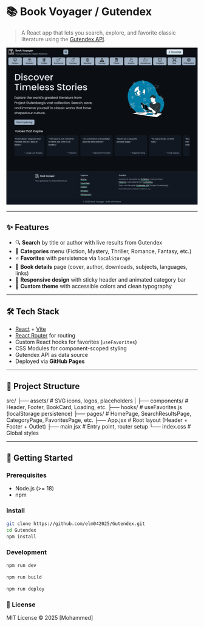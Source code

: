 # 📚 Book Voyager / Gutendex 

> A React app that lets you search, explore, and favorite classic literature using the [Gutendex API](https://gutendex.com/).

![Book Voyager Screenshot](./screenshot.png)

---

## ✨ Features

-  🔍 **Search** by title or author with live results from Gutendex
-  📂 **Categories** menu (Fiction, Mystery, Thriller, Romance, Fantasy, etc.)
-  ⭐ **Favorites** with persistence via `localStorage`
-  📖 **Book details** page (cover, author, downloads, subjects, languages, links)
-  📱 **Responsive design** with sticky header and animated category bar
-  🎨 **Custom theme** with accessible colors and clean typography

---

## 🛠️ Tech Stack

-  [React](https://react.dev/) + [Vite](https://vitejs.dev/)
-  [React Router](https://reactrouter.com/) for routing
-  Custom React hooks for favorites (`useFavorites`)
-  CSS Modules for component-scoped styling
-  Gutendex API as data source
-  Deployed via **GitHub Pages**

---

## 📁 Project Structure

src/
├── assets/ # SVG icons, logos, placeholders
|
├── components/ # Header, Footer, BookCard, Loading, etc.
├── hooks/ # useFavorites.js (localStorage persistence)
├── pages/ # HomePage, SearchResultsPage, CategoryPage, FavoritesPage, etc.
├── App.jsx # Root layout (Header + Footer + Outlet)
├── main.jsx # Entry point, router setup
└── index.css # Global styles

---

## 🚀 Getting Started

### Prerequisites

-  Node.js (>= 18)
-  npm

### Install

```bash
git clone https://github.com/elm042025/Gutendex.git
cd Gutendex
npm install
```

### Development

```bash
npm run dev
```

```bash
npm run build
```

```bash
npm run deploy
```

### 📄 License

MIT License © 2025 [Mohammed]
